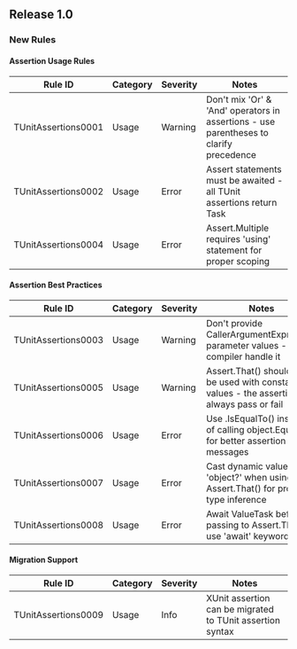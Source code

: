 ## Release 1.0

### New Rules

#### Assertion Usage Rules
Rule ID | Category | Severity | Notes                                          
--------|----------|----------|------------------------------------------------
TUnitAssertions0001 | Usage | Warning | Don't mix 'Or' & 'And' operators in assertions - use parentheses to clarify precedence
TUnitAssertions0002 | Usage | Error | Assert statements must be awaited - all TUnit assertions return Task
TUnitAssertions0004 | Usage | Error | Assert.Multiple requires 'using' statement for proper scoping

#### Assertion Best Practices
Rule ID | Category | Severity | Notes                                          
--------|----------|----------|------------------------------------------------
TUnitAssertions0003 | Usage | Warning | Don't provide CallerArgumentExpression parameter values - let the compiler handle it
TUnitAssertions0005 | Usage | Warning | Assert.That() should not be used with constant values - the assertion will always pass or fail
TUnitAssertions0006 | Usage | Error | Use .IsEqualTo() instead of calling object.Equals() for better assertion messages
TUnitAssertions0007 | Usage | Error | Cast dynamic values to 'object?' when using Assert.That() for proper type inference
TUnitAssertions0008 | Usage | Error | Await ValueTask before passing to Assert.That() - use 'await' keyword

#### Migration Support
Rule ID | Category | Severity | Notes                                          
--------|----------|----------|------------------------------------------------
TUnitAssertions0009 | Usage | Info | XUnit assertion can be migrated to TUnit assertion syntax